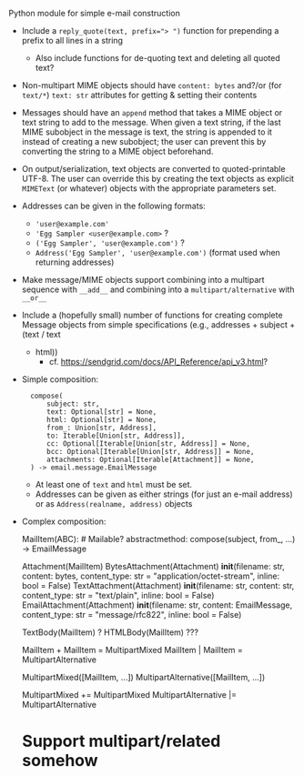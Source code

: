 Python module for simple e-mail construction

- Include a `reply_quote(text, prefix="> ")` function for prepending a prefix
  to all lines in a string
    - Also include functions for de-quoting text and deleting all quoted text?

- Non-multipart MIME objects should have `content: bytes` and?/or (for
  `text/*`) `text: str` attributes for getting & setting their contents

- Messages should have an `append` method that takes a MIME object or text
  string to add to the message.  When given a text string, if the last MIME
  subobject in the message is text, the string is appended to it instead of
  creating a new subobject; the user can prevent this by converting the string
  to a MIME object beforehand.

- On output/serialization, text objects are converted to quoted-printable
  UTF-8.  The user can override this by creating the text objects as explicit
  `MIMEText` (or whatever) objects with the appropriate parameters set.

- Addresses can be given in the following formats:
    - `'user@example.com'`
    - `'Egg Sampler <user@example.com>` ?
    - `('Egg Sampler', 'user@example.com')` ?
    - `Address('Egg Sampler', 'user@example.com')` (format used when returning
      addresses)

- Make message/MIME objects support combining into a multipart sequence with
  `__add__` and combining into a `multipart/alternative` with `__or__`

- Include a (hopefully small) number of functions for creating complete Message
  objects from simple specifications (e.g., addresses + subject + (text / text
  + html))
    - cf. <https://sendgrid.com/docs/API_Reference/api_v3.html>?

- Simple composition:

        compose(
            subject: str,
            text: Optional[str] = None,
            html: Optional[str] = None,
            from_: Union[str, Address],
            to: Iterable[Union[str, Address]],
            cc: Optional[Iterable[Union[str, Address]] = None,
            bcc: Optional[Iterable[Union[str, Address]] = None,
            attachments: Optional[Iterable[Attachment]] = None,
        ) -> email.message.EmailMessage

    - At least one of `text` and `html` must be set.
    - Addresses can be given as either strings (for just an e-mail address) or
      as `Address(realname, address)` objects

- Complex composition:
    
    MailItem(ABC):  # Mailable?
        abstractmethod: compose(subject, from_, ...) -> EmailMessage

    Attachment(MailItem)
    BytesAttachment(Attachment)
        __init__(filename: str, content: bytes, content_type: str = "application/octet-stream", inline: bool = False)
    TextAttachment(Attachment)
        __init__(filename: str, content: str, content_type: str = "text/plain", inline: bool = False)
    EmailAttachment(Attachment)
        __init__(filename: str, content: EmailMessage, content_type: str = "message/rfc822", inline: bool = False)

    TextBody(MailItem) ?
    HTMLBody(MailItem) ???

    MailItem + MailItem = MultipartMixed
    MailItem | MailItem = MultipartAlternative

    MultipartMixed([MailItem, ...])
    MultipartAlternative([MailItem, ...])

    MultipartMixed += MultipartMixed
    MultipartAlternative |= MultipartAlternative

    # Support multipart/related somehow
